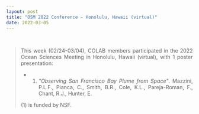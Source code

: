 ```yaml
---
layout: post
title: "OSM 2022 Conference - Honolulu, Hawaii (virtual)"
date: 2022-03-05
---
```


<br>

<div style="text-align:justify" markdown="1">

> <p> This week (02/24-03/04), COLAB members participated in the 2022 Ocean Sciences Meeting in Honolulu, Hawaii (virtual), with 1 poster presentation:</p>
>
> - 1) <i>"Observing San Francisco Bay Plume from Space"</i>. Mazzini, P.L.F., Pianca, C., Smith, B.R., Cole, K.L., Pareja-Roman, F., Chant, R.J., Hunter, E.
>
> <p>(1) is funded by NSF.</p>
>

</div>
